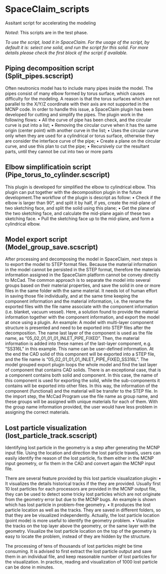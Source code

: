 # SpaceClaim_scripts
 Assitant script for accelerating the modeling
 
 *Noted*: This scripts are in the test phase.
 
 *To use the script, load it in SpaceClaim. For the usage of the script, by default it is: select one solid, and run the script for this solid. For more details please check the first block of the script if available.*
 
 ## Piping decomposition script (Split_pipes.scscript)

Often neutronics model has to include many pipes inside the model. The pipes consist of many elbow formed by torus surface, which causes difficulty for the modeling. A reason is that the torus surfaces which are not parallel to the X/Y/Z coordinate with their axis are not supported in the MCNP code. In order to handle this issue, a SpaceClaim plugin has been developed for cutting and simplify the pipes. 
The plugin work in the following flows:
•	All the curve of pipe has been check, and the circular curve is put into a list;
•	Removing the circular curve when it has the same origin (center point) with another curve in the list;
•	Uses the circular curve only when they are used for a cylindrical or torus surface, otherwise they are consider the interface curve of the pipe;
•	Create a plane on the circular curve, and use this plan to cut the pipe;
•	Recursively cur the resultant parts, until they cannot be cut into two or more parts

## Elbow simplificatioin script (Pipe_torus_to_cylinder.scscript)

This plugin is developed for simplified the elbow to cylindrical elbow. This plugin can put together with the decomposition plugin in the future development.The workflow of the plugin is descript as follow:
•	Check if the elbow is larger than 90°, and split it by half, if yes, create the mid-plane of two sketching face, and split the solid using this plane;
•	Get the plane of the two sketching face, and calculate the mid-plane again of these two sketching face.
•	Pull the sketching face up to the mid-plane, and form a cylindrical elbow. 

## Model export script (Model_group_save.scscript)

After processing and decomposing the model in SpaceClaim, next steps is to export the model to STEP format files. Because the material information in the model cannot be persisted in the STEP format, therefore the materials information assigned in the SpaceClaim platform cannot be convey directly to McCad. The common approach is to separate the model into several groups based on their material properties, and  save the solid in one or more files in the same folder with the same material. It needs lot of human effort in saving those file individually, and at the same time keeping the component information and the material information, i.e. the rename the exported files with the file name associate with the component information (i.e. blanket, vacuum vessel). Here, a solution found to provide the material information together with the component information, and export the model at once using a plugin. 
An example: A model with multi-layer component structure is presented and need to be exported into STEP files after the decomposition. The name last layer of the component is used as the file name, as “05_02_01_01_01_INLET_PIPE_FIXED”. Then, the material information is added into these names of the last-layer component, e.g. “SS316L” in this example. This name can be user-defined information. At the end the CAD solid of this component will be exported into a STEP file, and the file name is “05_02_01_01_01_INLET_PIPE_FIXED_SS316L”. 
The model grouped export plugin loops the whole model and find the last layer of component that contains CAD solids. There is an exceptional case, that is a component contains both solid and component. In this case, the name of this component is used for exporting the solid, while the sub-components it contains will be exported into other files. In this way, the information of the component (functional) and the material will be transfer to the STEP file. In the import step, the McCad Program use the file name as group name, and these groups will be assigned with unique materials for each of them. With the group name information provided, the user would have less problem in assigning the correct materials. 

## Lost particle visualization (lost_particle_track.scscript)

Identifying lost particle in the geometry is a step after generating the MCNP input file. Using the location and direction the lost particle travels, users can easily identify the reason of the lost particle, fix them either in the MCNP input geometry, or fix them in the CAD and convert again the MCNP input file. 

There are several feature provided by this lost particle visualization plugin: 
•	It visualizes the details historical tracks if the they are provided. Usually first 10 lost particles for each processors are provided in the MCNP output file, they can be used to detect some tricky lost particles which are not originate from the geometry error but due to the MCNP bugs. An example is shown which has lost particle in problem-free geometry. 
•	It produces the lost particle location as well as the tracks. They are saved in different folders, so that they are be visualized independently. Actually, the lost particle location (point mode)  is more useful to identify the geometry problem. 
•	Visualize the tracks on the top layer above the geometry, or the same layer with the geometry. Visualize the lost particle location on the top of the geometry is easy to locate the problem, instead of they are hidden by the structure. 

The processing of tens of thousands of lost particles might be time consuming. It is advised to first extract the lost particle output and save them in an individual file, and keep reasonable number of lost particles for the visualization. In practice, reading and visualization of 1000 lost particle can be done in minutes.  




